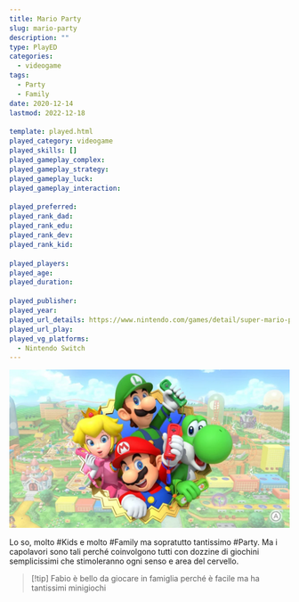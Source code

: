 ```yaml
---
title: Mario Party
slug: mario-party
description: ""
type: PlayED
categories:
  - videogame
tags:
  - Party
  - Family
date: 2020-12-14
lastmod: 2022-12-18

template: played.html
played_category: videogame
played_skills: []
played_gameplay_complex: 
played_gameplay_strategy: 
played_gameplay_luck: 
played_gameplay_interaction: 

played_preferred: 
played_rank_dad: 
played_rank_edu: 
played_rank_dev: 
played_rank_kid: 

played_players: 
played_age: 
played_duration: 

played_publisher: 
played_year: 
played_url_details: https://www.nintendo.com/games/detail/super-mario-party-switch
played_url_play: 
played_vg_platforms:
  - Nintendo Switch
---
```


![](../../assets/img/played/videogame/mario_party.webp)

Lo so, molto #Kids e molto #Family ma sopratutto tantissimo #Party. 
Ma i capolavori sono tali perché coinvolgono tutti con dozzine di giochini semplicissimi che stimoleranno ogni senso e area del cervello.

> [!tip] Fabio
> è bello da giocare in famiglia perché è facile ma ha tantissimi minigiochi
